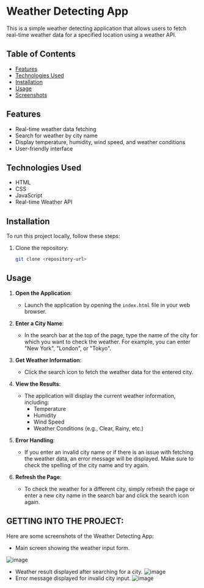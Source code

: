 # Weather Detecting App

This is a simple weather detecting application that allows users to fetch real-time weather data for a specified location using a weather API.

## Table of Contents
- [Features](#features)
- [Technologies Used](#technologies-used)
- [Installation](#installation)
- [Usage](#usage)
- [Screenshots](#screenshots)

## Features
- Real-time weather data fetching
- Search for weather by city name
- Display temperature, humidity, wind speed, and weather conditions
- User-friendly interface

## Technologies Used
- HTML
- CSS
- JavaScript
- Real-time Weather API

## Installation
To run this project locally, follow these steps:
1. Clone the repository: 
   ```bash
   git clone <repository-url>
## Usage

1. **Open the Application**:
   - Launch the application by opening the `index.html` file in your web browser.

2. **Enter a City Name**:
   - In the search bar at the top of the page, type the name of the city for which you want to check the weather. For example, you can enter "New York", "London", or "Tokyo".

3. **Get Weather Information**:
   - Click the search icon to fetch the weather data for the entered city.

4. **View the Results**:
   - The application will display the current weather information, including:
     - Temperature
     - Humidity
     - Wind Speed
     - Weather Conditions (e.g., Clear, Rainy, etc.)

5. **Error Handling**:
   - If you enter an invalid city name or if there is an issue with fetching the weather data, an error message will be displayed. Make sure to check the spelling of the city name and try again.

6. **Refresh the Page**:
   - To check the weather for a different city, simply refresh the page or enter a new city name in the search bar and click the search icon again.
## GETTING INTO THE PROJECT:

Here are some screenshots of the Weather Detecting App:

- Main screen showing the weather input form.

![image](https://github.com/Taiyabakhan/Weather-App/blob/main/Screenshot%202025-02-09%20173711.png)

- Weather result displayed after searching for a city.
![image](https://github.com/Taiyabakhan/Weather-App/blob/main/Screenshot%202025-02-09%20173726.png)
- Error message displayed for invalid city input.
![image](https://github.com/Taiyabakhan/Weather-App/blob/main/Screenshot%202025-02-09%20173743.png)
